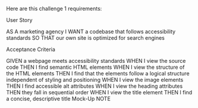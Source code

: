  Here are this challenge 1 requirements:

User Story


AS A marketing agency
I WANT a codebase that follows accessibility standards
SO THAT our own site is optimized for search engines


Acceptance Criteria



GIVEN a webpage meets accessibility standards
WHEN I view the source code
THEN I find semantic HTML elements
WHEN I view the structure of the HTML elements
THEN I find that the elements follow a logical structure independent of styling and positioning
WHEN I view the image elements
THEN I find accessible alt attributes
WHEN I view the heading attributes
THEN they fall in sequential order
WHEN I view the title element
THEN I find a concise, descriptive title
Mock-Up
NOTE
